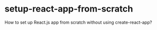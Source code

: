 # setup-react-app-from-scratch
How to set up React.js app from scratch without using create-react-app?
